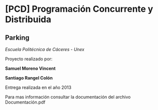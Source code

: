 # [PCD]  Programación Concurrente y Distribuida

## Parking

*Escuela Politécnica de Cáceres - Unex*

Proyecto realizado por:

**Samuel Moreno Vincent**

**Santiago Rangel Colón**

Entrega realizada en el año 2013

Para mas información consultar la documentación del archivo Documentación.pdf
